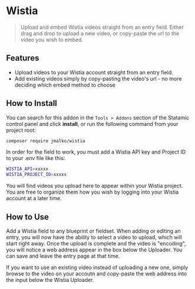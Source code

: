 # Wistia

> Upload and embed Wistia videos straight from an entry field.  Either drag and drop to upload a new video, or copy-paste the url to the video you wish to embed. 

## Features

- Upload videos to your Wistia account straight from an entry field.
- Add existing videos simply by copy-pasting the video's url - no more deciding which embed method to choose

## How to Install

You can search for this addon in the `Tools > Addons` section of the Statamic control panel and click **install**, or run the following command from your project root:

``` bash
composer require jmalko/wistia
```

In order for the field to work, you must add a Wistia API key and Project ID to your .env file like this:
``` bash
WISTIA_API=xxxxx
WISTIA_PROJECT_ID=xxxxx
```

You will find videos you upload here to appear within your Wistia project.  You are free to organize them how you wish by logging into your Wistia account at a later time.

## How to Use

Add a Wistia field to any blueprint or fieldset.  When adding or editing an entry, you will now have the ability to select a video to upload, which will start right away.  Once the upload is complete and the video is "encoding", you will notice a web address appear in the box below the Uploader.  You can save and leave the entry page at that time.

If you want to use an existing video instead of uploading a new one, simply browse to the video on your accoutn and copy-paste the web address into the input below the Wistia Uploader.